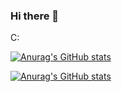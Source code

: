 ### Hi there 👋

<!--
**GuerreroVazquez/GuerreroVazquez** is a ✨ _special_ ✨ repository because its `README.md` (this file) appears on your GitHub profile.

Here are some ideas to get you started:

- 🔭 I’m currently working on ...
- 🌱 I’m currently learning ...
- 👯 I’m looking to collaborate on ...
- 🤔 I’m looking for help with ...
- 💬 Ask me about ...
- 📫 How to reach me: ...
- 😄 Pronouns: ...
- ⚡ Fun fact: ...
-->

C:

[![Anurag's GitHub stats](https://github-readme-stats.vercel.app/api?username=guerrerovazquez)](https://github.com/anuraghazra/github-readme-stats)

[![Anurag's GitHub stats](https://github-readme-stats.vercel.app/api?username=vergaju)](https://github.com/anuraghazra/github-readme-stats)



